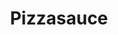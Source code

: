 ---
layout: blog
permalink: /pizzasauce/
pagedesc: Pizzasauce
title: Pizzasauce
headline: Pizzasauce
thumbnail: /assets/images/pizzasauce.jpg
datafile: pizzasauce
tags: [Sauce]
htmlbeforeheadend: blog/htmlbeforeheadend.html
htmlbeforebodyend: blog/htmlbeforebodyend.html
---
